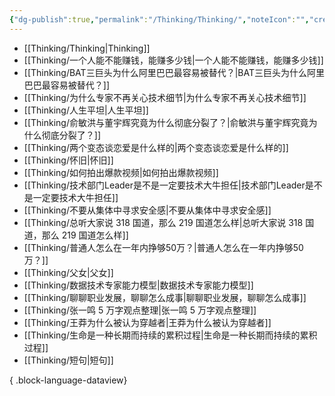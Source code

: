 ```yaml
---
{"dg-publish":true,"permalink":"/Thinking/Thinking/","noteIcon":"","created":"2024-05-22T16:17:54.161+08:00"}
---
```



- [[Thinking/Thinking\|Thinking]]
- [[Thinking/一个人能不能赚钱，能赚多少钱\|一个人能不能赚钱，能赚多少钱]]
- [[Thinking/BAT三巨头为什么阿里巴巴最容易被替代？\|BAT三巨头为什么阿里巴巴最容易被替代？]]
- [[Thinking/为什么专家不再关心技术细节\|为什么专家不再关心技术细节]]
- [[Thinking/人生平坦\|人生平坦]]
- [[Thinking/俞敏洪与董宇辉究竟为什么彻底分裂了？\|俞敏洪与董宇辉究竟为什么彻底分裂了？]]
- [[Thinking/两个变态谈恋爱是什么样的\|两个变态谈恋爱是什么样的]]
- [[Thinking/怀旧\|怀旧]]
- [[Thinking/如何拍出爆款视频\|如何拍出爆款视频]]
- [[Thinking/技术部门Leader是不是一定要技术大牛担任\|技术部门Leader是不是一定要技术大牛担任]]
- [[Thinking/不要从集体中寻求安全感\|不要从集体中寻求安全感]]
- [[Thinking/总听大家说 318 国道，那么 219 国道怎么样\|总听大家说 318 国道，那么 219 国道怎么样]]
- [[Thinking/普通人怎么在一年内挣够50万？\|普通人怎么在一年内挣够50万？]]
- [[Thinking/父女\|父女]]
- [[Thinking/数据技术专家能力模型\|数据技术专家能力模型]]
- [[Thinking/聊聊职业发展，聊聊怎么成事\|聊聊职业发展，聊聊怎么成事]]
- [[Thinking/张一鸣 5 万字观点整理\|张一鸣 5 万字观点整理]]
- [[Thinking/王莽为什么被认为穿越者\|王莽为什么被认为穿越者]]
- [[Thinking/生命是一种长期而持续的累积过程\|生命是一种长期而持续的累积过程]]
- [[Thinking/短句\|短句]]

{ .block-language-dataview}

